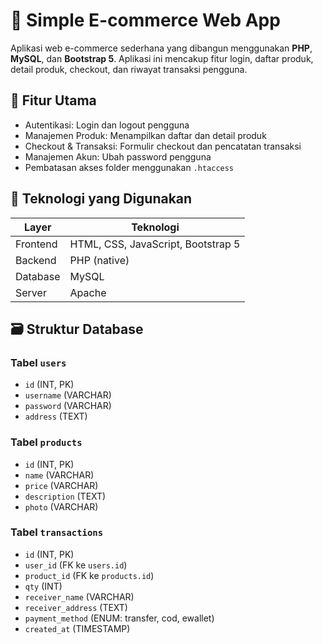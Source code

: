 # 🛒 Simple E-commerce Web App

Aplikasi web e-commerce sederhana yang dibangun menggunakan **PHP**, **MySQL**, dan **Bootstrap 5**. Aplikasi ini mencakup fitur login, daftar produk, detail produk, checkout, dan riwayat transaksi pengguna.

## 📌 Fitur Utama

- Autentikasi: Login dan logout pengguna
- Manajemen Produk: Menampilkan daftar dan detail produk
- Checkout & Transaksi: Formulir checkout dan pencatatan transaksi
- Manajemen Akun: Ubah password pengguna
- Pembatasan akses folder menggunakan `.htaccess`

## 🧱 Teknologi yang Digunakan

| Layer    | Teknologi                          |
| -------- | ---------------------------------- |
| Frontend | HTML, CSS, JavaScript, Bootstrap 5 |
| Backend  | PHP (native)                       |
| Database | MySQL                              |
| Server   | Apache                             |

## 🗃️ Struktur Database

### Tabel `users`

- `id` (INT, PK)
- `username` (VARCHAR)
- `password` (VARCHAR)
- `address` (TEXT)

### Tabel `products`

- `id` (INT, PK)
- `name` (VARCHAR)
- `price` (VARCHAR)
- `description` (TEXT)
- `photo` (VARCHAR)

### Tabel `transactions`

- `id` (INT, PK)
- `user_id` (FK ke `users.id`)
- `product_id` (FK ke `products.id`)
- `qty` (INT)
- `receiver_name` (VARCHAR)
- `receiver_address` (TEXT)
- `payment_method` (ENUM: transfer, cod, ewallet)
- `created_at` (TIMESTAMP)
